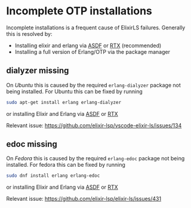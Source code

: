 # Incomplete OTP installations

Incomplete installations is a frequent cause of ElixirLS failures. Generally
this is resolved by:

* Installing elixir and erlang via [ASDF](https://github.com/asdf-vm/asdf) or [RTX](https://github.com/jdx/rtx)
  (recommended)
* Installing a full version of Erlang/OTP via the package manager

## dialyzer missing

On *Ubuntu* this is caused by the required `erlang-dialyzer` package not being
installed. For Ubuntu this can be fixed by running

```bash
sudo apt-get install erlang erlang-dialyzer
```

or installing Elixir and Erlang via [ASDF](https://github.com/asdf-vm/asdf) or [RTX](https://github.com/jdx/rtx)

Relevant issue: https://github.com/elixir-lsp/vscode-elixir-ls/issues/134

## edoc missing

On *Fedora* this is caused by the required `erlang-edoc` package not being
installed. For fedora this can be fixed by running

```bash
sudo dnf install erlang erlang-edoc
```

or installing Elixir and Erlang via [ASDF](https://github.com/asdf-vm/asdf) or [RTX](https://github.com/jdx/rtx)

Relevant issue: https://github.com/elixir-lsp/elixir-ls/issues/431
